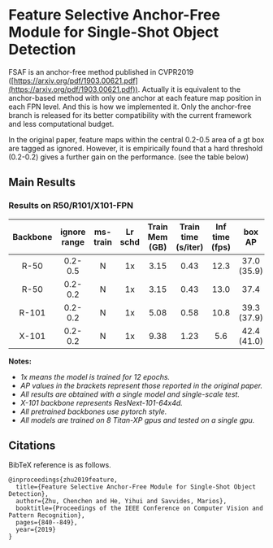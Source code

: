 # Feature Selective Anchor-Free Module for Single-Shot Object Detection

FSAF is an anchor-free method published in CVPR2019 ([https://arxiv.org/pdf/1903.00621.pdf](https://arxiv.org/pdf/1903.00621.pdf)).
Actually it is equivalent to the anchor-based method with only one anchor at each feature map position in each FPN level.
And this is how we implemented it.
Only the anchor-free branch is released for its better compatibility with the current framework and less computational budget.

In the original paper, feature maps within the central 0.2-0.5 area of a gt box are tagged as ignored. However,
it is empirically found that a hard threshold (0.2-0.2) gives a further gain on the performance. (see the table below)

## Main Results
### Results on R50/R101/X101-FPN

| Backbone   |  ignore range | ms-train| Lr schd |Train Mem (GB)| Train time (s/iter) | Inf time (fps) | box AP | Download |
|:----------:|  :-------:    |:-------:|:-------:|:------------:|:---------------:|:--------------:|:-------------:|:--------:|
| R-50       |   0.2-0.5     | N       | 1x      |    3.15      | 0.43            |    12.3        | 37.0 (35.9)   | [model](https://open-mmlab.s3.ap-northeast-2.amazonaws.com/mmdetection/v2.0/fsaf/fsaf_pscale0.2_nscale0.5_r50_fpn_1x_coco-9ad4c643.pth)  |
| R-50       |   0.2-0.2     | N       | 1x      |    3.15      | 0.43            |    13.0        | 37.4          | [model](https://open-mmlab.s3.ap-northeast-2.amazonaws.com/mmdetection/v2.0/fsaf/fsaf_r50_fpn_1x_coco-94ccc51f.pth)  |
| R-101      |   0.2-0.2     | N       | 1x      |    5.08      | 0.58            |    10.8        | 39.3 (37.9)   | [model](https://open-mmlab.s3.ap-northeast-2.amazonaws.com/mmdetection/v2.0/fsaf/fsaf_r101_fpn_1x_coco-9e71098f.pth) |
| X-101      |   0.2-0.2     | N       | 1x      |    9.38      | 1.23            |    5.6         | 42.4 (41.0)   | [model](https://open-mmlab.s3.ap-northeast-2.amazonaws.com/mmdetection/v2.0/fsaf/fsaf_x101_64x4d_fpn_1x_coco-e3f6e6fd.pth) |

**Notes:**
 - *1x means the model is trained for 12 epochs.*
 - *AP values in the brackets represent those reported in the original paper.*
 - *All results are obtained with a single model and single-scale test.*
 - *X-101 backbone represents ResNext-101-64x4d.*
 - *All pretrained backbones use pytorch style.*
 - *All models are trained on 8 Titan-XP gpus and tested on a single gpu.*

## Citations
BibTeX reference is as follows.
```
@inproceedings{zhu2019feature,
  title={Feature Selective Anchor-Free Module for Single-Shot Object Detection},
  author={Zhu, Chenchen and He, Yihui and Savvides, Marios},
  booktitle={Proceedings of the IEEE Conference on Computer Vision and Pattern Recognition},
  pages={840--849},
  year={2019}
}
```
